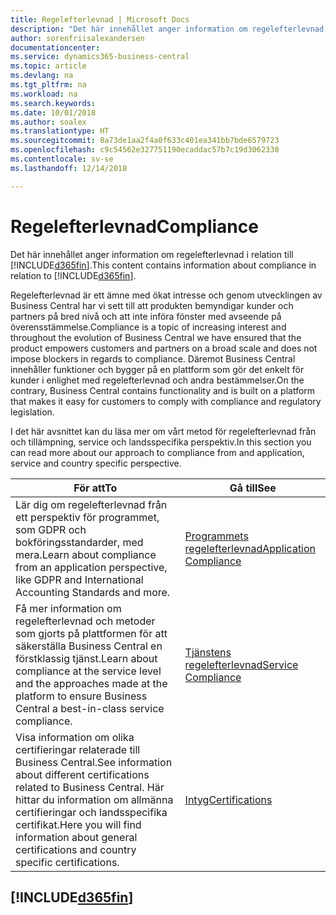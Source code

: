 ```yaml
---
title: Regelefterlevnad | Microsoft Docs
description: "Det här innehållet anger information om regelefterlevnad i relation till Business Central."
author: sorenfriisalexandersen
documentationcenter: 
ms.service: dynamics365-business-central
ms.topic: article
ms.devlang: na
ms.tgt_pltfrm: na
ms.workload: na
ms.search.keywords: 
ms.date: 10/01/2018
ms.author: soalex
ms.translationtype: HT
ms.sourcegitcommit: 8a73de1aa2f4a0f633c401ea341bb7bde6579723
ms.openlocfilehash: c9c54562e327751190ecaddac57b7c19d3062330
ms.contentlocale: sv-se
ms.lasthandoff: 12/14/2018

---
```

# <a name="compliance"></a><span data-ttu-id="67b60-103">Regelefterlevnad</span><span class="sxs-lookup"><span data-stu-id="67b60-103">Compliance</span></span>
<span data-ttu-id="67b60-104">Det här innehållet anger information om regelefterlevnad i relation till [!INCLUDE[d365fin](../includes/d365fin_md.md)].</span><span class="sxs-lookup"><span data-stu-id="67b60-104">This content contains information about compliance in relation to [!INCLUDE[d365fin](../includes/d365fin_md.md)].</span></span>  

<span data-ttu-id="67b60-105">Regelefterlevnad är ett ämne med ökat intresse och genom utvecklingen av Business Central har vi sett till att produkten bemyndigar kunder och partners på bred nivå och att inte införa fönster med avseende på överensstämmelse.</span><span class="sxs-lookup"><span data-stu-id="67b60-105">Compliance is a topic of increasing interest and throughout the evolution of Business Central we have ensured that the product empowers customers and partners on a broad scale and does not impose blockers in regards to compliance.</span></span> <span data-ttu-id="67b60-106">Däremot Business Central innehåller funktioner och bygger på en plattform som gör det enkelt för kunder i enlighet med regelefterlevnad och andra bestämmelser.</span><span class="sxs-lookup"><span data-stu-id="67b60-106">On the contrary, Business Central contains functionality and is built on a platform that makes it easy for customers to comply with compliance and regulatory legislation.</span></span>

<span data-ttu-id="67b60-107">I det här avsnittet kan du läsa mer om vårt metod för regelefterlevnad från och tillämpning, service och landsspecifika perspektiv.</span><span class="sxs-lookup"><span data-stu-id="67b60-107">In this section you can read more about our approach to compliance from and application, service and country specific perspective.</span></span>

|<span data-ttu-id="67b60-108">**För att**</span><span class="sxs-lookup"><span data-stu-id="67b60-108">**To**</span></span>|<span data-ttu-id="67b60-109">**Gå till**</span><span class="sxs-lookup"><span data-stu-id="67b60-109">**See**</span></span>|  
|------------|-------------|  
|<span data-ttu-id="67b60-110">Lär dig om regelefterlevnad från ett perspektiv för programmet, som GDPR och bokföringsstandarder, med mera.</span><span class="sxs-lookup"><span data-stu-id="67b60-110">Learn about compliance from an application perspective, like GDPR and International Accounting Standards and more.</span></span>|[<span data-ttu-id="67b60-111">Programmets regelefterlevnad</span><span class="sxs-lookup"><span data-stu-id="67b60-111">Application Compliance</span></span>](compliance-application-compliance.md)|  
|<span data-ttu-id="67b60-112">Få mer information om regelefterlevnad och metoder som gjorts på plattformen för att säkerställa Business Central en förstklassig tjänst.</span><span class="sxs-lookup"><span data-stu-id="67b60-112">Learn about compliance at the service level and the approaches made at the platform to ensure Business Central a best-in-class service compliance.</span></span>|[<span data-ttu-id="67b60-113">Tjänstens regelefterlevnad</span><span class="sxs-lookup"><span data-stu-id="67b60-113">Service Compliance</span></span>](compliance-service-compliance.md)|  
|<span data-ttu-id="67b60-114">Visa information om olika certifieringar relaterade till Business Central.</span><span class="sxs-lookup"><span data-stu-id="67b60-114">See information about different certifications related to Business Central.</span></span> <span data-ttu-id="67b60-115">Här hittar du information om allmänna certifieringar och landsspecifika certifikat.</span><span class="sxs-lookup"><span data-stu-id="67b60-115">Here you will find information about general certifications and country specific certifications.</span></span>|[<span data-ttu-id="67b60-116">Intyg</span><span class="sxs-lookup"><span data-stu-id="67b60-116">Certifications</span></span>](compliance-certifications.md)|  

 ## [!INCLUDE[d365fin](../includes/free_trial_md.md)]  
 


